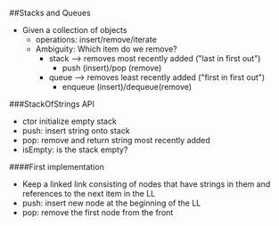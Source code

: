 ##Stacks and Queues
* Given a collection of objects
	* operations: insert/remove/iterate
	* Ambiguity: Which item do we remove?
		* stack --> removes most recently added ("last in first out")
			* push (insert)/pop (remove)
		* queue --> removes least recently added ("first in first out")
			* enqueue (insert)/dequeue(remove)

###StackOfStrings API
* ctor initialize empty stack
* push: insert string onto stack
* pop: remove and return string most recently added
* isEmpty: is the stack empty?

####First implementation
* Keep a linked link consisting of nodes that have strings in them and references to the next item in the LL
* push: insert new node at the beginning of the LL
* pop: remove the first node from the front 

	